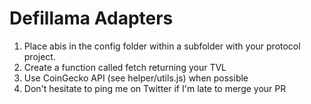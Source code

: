 # Defillama Adapters

1. Place abis in the config folder within a subfolder with your protocol project.
2. Create a function called fetch returning your TVL
3. Use CoinGecko API (see helper/utils.js) when possible
4. Don't hesitate to ping me on Twitter if I'm late to merge your PR

